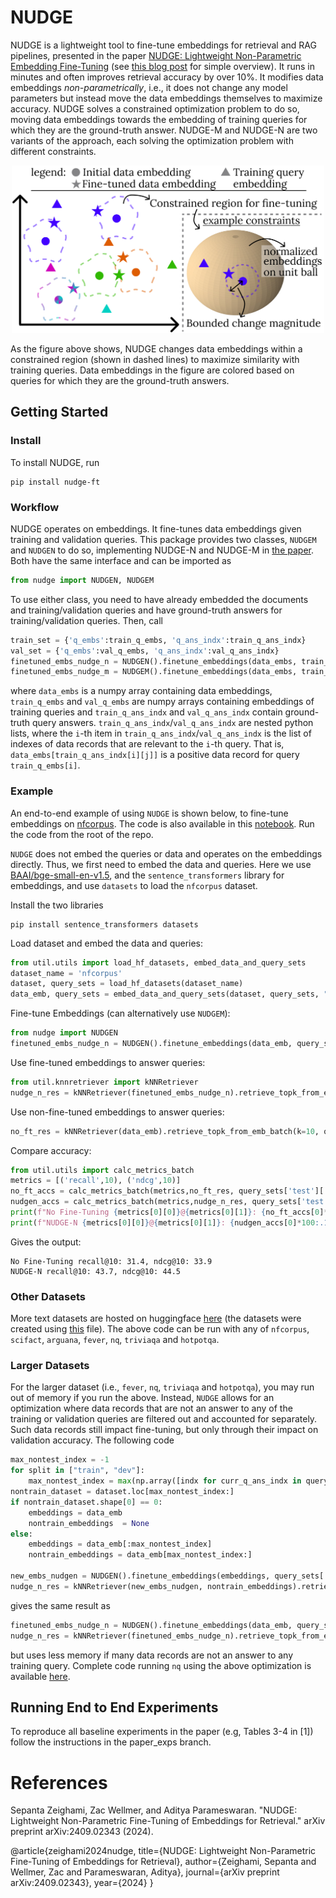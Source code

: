 # NUDGE
NUDGE is a lightweight tool to fine-tune embeddings for retrieval and RAG pipelines, presented in the paper [NUDGE: Lightweight Non-Parametric Embedding Fine-Tuning](https://arxiv.org/pdf/2409.02343) (see [this blog post](https://data-people-group.github.io/blogs/2024/09/05/nudge/) for simple overview). It runs in minutes and often improves retrieval accuracy by over 10%. It modifies data embeddings *non-parametrically*, i.e., it does not change any model parameters but instead move the data embeddings themselves to maximize accuracy. NUDGE solves a constrained optimization problem to do so, moving data embeddings towards the embedding of training queries for which they are the ground-truth answer. NUDGE-M and NUDGE-N are two variants of the approach, each solving the optimization problem with different constraints.

<p align="center">
<img src="https://github.com/szeighami/nudge/blob/main/nudge_overview.jpg" width="500">
</p>
As the figure above shows, NUDGE changes data embeddings within a constrained region (shown in dashed lines) to maximize similarity with training queries. Data embeddings in the figure are colored based on queries for which they are the ground-truth answers.

## Getting Started
### Install
To install NUDGE, run 
```
pip install nudge-ft
```
### Workflow
NUDGE operates on embeddings. It fine-tunes data embeddings given training and validation queries. This package provides two classes, `NUDGEM` and `NUDGEN` to do so, implementing NUDGE-N and NUDGE-M in [the paper](https://arxiv.org/pdf/2409.02343). Both have the same interface and can be imported as

```python
from nudge import NUDGEN, NUDGEM
```

To use either class, you need to have already embedded the documents and training/validation queries and have ground-truth answers for training/validation queries. Then, call

```python
train_set = {'q_embs':train_q_embs, 'q_ans_indx':train_q_ans_indx}
val_set = {'q_embs':val_q_embs, 'q_ans_indx':val_q_ans_indx}
finetuned_embs_nudge_n = NUDGEN().finetune_embeddings(data_embs, train_set, val_set)
finetuned_embs_nudge_m = NUDGEM().finetune_embeddings(data_embs, train_set, val_set)
```
where `data_embs` is a numpy array containing data embeddings, `train_q_embs` and `val_q_embs` are numpy arrays containing embeddings of training queries and `train_q_ans_indx` and `val_q_ans_indx` contain ground-truth query answers. `train_q_ans_indx`/`val_q_ans_indx` are nested python lists, where the `i`-th item in `train_q_ans_indx`/`val_q_ans_indx` is the list of indexes of data records that are relevant to the `i`-th query. That is, `data_embs[train_q_ans_indx[i][j]]` is a positive data record for query `train_q_embs[i]`.




### Example

An end-to-end example of using `NUDGE` is shown below, to fine-tune embeddings on [nfcorpus](https://www.cl.uni-heidelberg.de/statnlpgroup/nfcorpus/). The code is also available in this [notebook](https://github.com/szeighami/nudge/blob/main/example.ipynb). Run the code from the root of the repo.

`NUDGE` does not embed the queries or data and operates on the embeddings directly. Thus, we first need to embed the data and queries. Here we use [BAAI/bge-small-en-v1.5](https://huggingface.co/BAAI/bge-small-en-v1.5), and the `sentence_transformers` library for embeddings, and use `datasets` to load the  `nfcorpus` dataset. 

Install the two libraries

```
pip install sentence_transformers datasets
```



Load dataset and embed the data and queries:
```python
from util.utils import load_hf_datasets, embed_data_and_query_sets
dataset_name = 'nfcorpus'
dataset, query_sets = load_hf_datasets(dataset_name)
data_emb, query_sets = embed_data_and_query_sets(dataset, query_sets, "BAAI/bge-small-en-v1.5")
```
Fine-tune Embeddings (can alternatively use `NUDGEM`):
```python
from nudge import NUDGEN
finetuned_embs_nudge_n = NUDGEN().finetune_embeddings(data_emb, query_sets['train'], query_sets['dev'])
```
Use fine-tuned embeddings to answer queries:
```python
from util.knnretriever import kNNRetriever
nudge_n_res = kNNRetriever(finetuned_embs_nudge_n).retrieve_topk_from_emb_batch(k=10, q_embeds=query_sets['test']['q_embs'])
```
Use non-fine-tuned embeddings to answer queries:
```python
no_ft_res = kNNRetriever(data_emb).retrieve_topk_from_emb_batch(k=10, q_embeds=query_sets['test']['q_embs'])
```
Compare accuracy:
```python
from util.utils import calc_metrics_batch
metrics = [('recall',10), ('ndcg',10)]
no_ft_accs = calc_metrics_batch(metrics,no_ft_res, query_sets['test']['q_ans_indx'], query_sets['test']['q_ans_indx_rel'])
nudgen_accs = calc_metrics_batch(metrics,nudge_n_res, query_sets['test']['q_ans_indx'], query_sets['test']['q_ans_indx_rel'])
print(f"No Fine-Tuning {metrics[0][0]}@{metrics[0][1]}: {no_ft_accs[0]*100:.1f}, {metrics[1][0]}@{metrics[1][1]}: {no_ft_accs[1]*100:.1f}")
print(f"NUDGE-N {metrics[0][0]}@{metrics[0][1]}: {nudgen_accs[0]*100:.1f}, {metrics[1][0]}@{metrics[1][1]}: {nudgen_accs[1]*100:.1f}")
```
Gives the output:
```
No Fine-Tuning recall@10: 31.4, ndcg@10: 33.9
NUDGE-N recall@10: 43.7, ndcg@10: 44.5
```

### Other Datasets
More text datasets are hosted on huggingface [here](https://huggingface.co/sepz) (the datasets were created using [this](https://github.com/szeighami/nudge/blob/main/util/process_data_to_hf_datasets.py) file). The above code can be run with any of `nfcorpus`, `scifact`, `arguana`, `fever`, `nq`, `triviaqa` and `hotpotqa`.

### Larger Datasets
For the larger dataset (i.e., `fever`, `nq`, `triviaqa` and `hotpotqa`), you may run out of memory if you run the above. Instead, `NUDGE` allows for an optimization where data records that are not an answer to any of the training or validation queries are filtered out and accounted for separately. Such data records still impact fine-tuning, but only through their impact on validation accuracy. The following code
```python
max_nontest_index = -1
for split in ["train", "dev"]:
    max_nontest_index = max(np.array([indx for curr_q_ans_indx in query_sets[split]['q_ans_indx'] for indx in curr_q_ans_indx]).max()+1, max_nontest_index)
nontrain_dataset = dataset.loc[max_nontest_index:]
if nontrain_dataset.shape[0] == 0:
    embeddings = data_emb
    nontrain_embeddings  = None
else:
    embeddings = data_emb[:max_nontest_index]
    nontrain_embeddings = data_emb[max_nontest_index:]
    
new_embs_nudgen = NUDGEN().finetune_embeddings(embeddings, query_sets['train'], query_sets['dev'], (nontrain_embeddings, None))
nudge_n_res = kNNRetriever(new_embs_nudgen, nontrain_embeddings).retrieve_topk_from_emb_batch(k=10, q_embeds=query_sets['test']['q_embs'])
```
gives the same result as 
```python
finetuned_embs_nudge_n = NUDGEN().finetune_embeddings(data_emb, query_sets['train'], query_sets['dev'])
nudge_n_res = kNNRetriever(finetuned_embs_nudge_n).retrieve_topk_from_emb_batch(k=10, q_embeds=query_sets['test']['q_embs'])
```
but uses less memory if many data records are not an answer to any training query. Complete code running `nq` using the above optimization is available [here](https://github.com/szeighami/nudge/blob/main/example_large_datasets.ipynb).


## Running End to End Experiments
To reproduce all baseline experiments in the paper (e.g, Tables 3-4 in [1]) follow the instructions in the paper_exps branch.

# References
Sepanta Zeighami, Zac Wellmer, and Aditya Parameswaran. "NUDGE: Lightweight Non-Parametric Fine-Tuning of Embeddings for Retrieval." arXiv preprint arXiv:2409.02343 (2024).

@article{zeighami2024nudge,
  title={NUDGE: Lightweight Non-Parametric Fine-Tuning of Embeddings for Retrieval},
  author={Zeighami, Sepanta and Wellmer, Zac and Parameswaran, Aditya},
  journal={arXiv preprint arXiv:2409.02343},
  year={2024}
}
